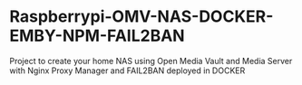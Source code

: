 # Raspberrypi-OMV-NAS-DOCKER-EMBY-NPM-FAIL2BAN
Project to create your home NAS using Open Media Vault and Media Server with Nginx Proxy Manager and FAIL2BAN deployed in DOCKER
